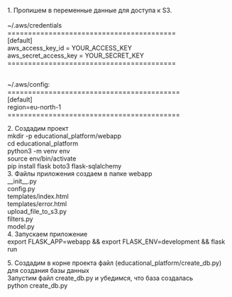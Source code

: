 <p>1. Пропишем в переменные данные для доступа к S3. <br><br>
~/.aws/credentials <br>
=========================================<br>
[default]<br>
aws_access_key_id = YOUR_ACCESS_KEY<br>
aws_secret_access_key = YOUR_SECRET_KEY<br>
=========================================<br><br>

 <p>~/.aws/config:<br>
==========================================<br>
[default]<br>
region=eu-north-1<br>
==========================================<br>
</p>
2. Создадим проект<br>
mkdir -p educational_platform/webapp<br>
cd educational_platform<br>
python3 -m venv env<br>
source env/bin/activate<br>
pip install flask boto3 flask-sqlalchemy<br>
3. Файлы приложения создаем в папке webapp<br>
__init__.py<br>
config.py<br>
templates/index.html<br>
templates/error.html<br>
upload_file_to_s3.py<br>
filters.py<br>
model.py<br>
4. Запускаем приложение<br>
export FLASK_APP=webapp && export FLASK_ENV=development && flask run</p>
5. Создадим в корне проекта файл (educational_platform/create_db.py) для создания базы данных<br>
Запустим файл create_db.py и убедимся, что база создалась<br>
python create_db.py<br>
